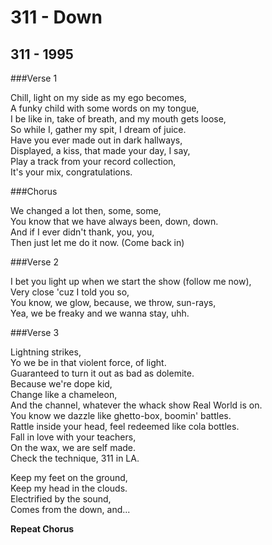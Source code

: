 311 - Down
==========

311 - 1995
----------

###Verse 1

Chill, light on my side as my ego becomes,  
A funky child with some words on my tongue,  
I be like in, take of breath, and my mouth gets loose,  
So while I, gather my spit, I dream of juice.  
Have you ever made out in dark hallways,  
Displayed, a kiss, that made your day, I say,  
Play a track from your record collection,  
It's your mix, congratulations.

###Chorus

We changed a lot then, some, some,  
You know that we have always been, down, down.  
And if I ever didn't thank, you, you,  
Then just let me do it now. (Come back in)

###Verse 2

I bet you light up when we start the show (follow me now),  
Very close 'cuz I told you so,  
You know, we glow, because, we throw, sun-rays,  
Yea, we be freaky and we wanna stay, uhh.

###Verse 3

Lightning strikes,  
Yo we be in that violent force, of light.  
Guaranteed to turn it out as bad as dolemite.  
Because we're dope kid,  
Change like a chameleon,  
And the channel, whatever the whack show Real World is on.  
You know we dazzle like ghetto-box, boomin' battles.  
Rattle inside your head, feel redeemed like cola bottles.  
Fall in love with your teachers,  
On the wax, we are self made.  
Check the technique, 311 in LA.

Keep my feet on the ground,  
Keep my head in the clouds.  
Electrified by the sound,  
Comes from the down, and...

**Repeat Chorus**
